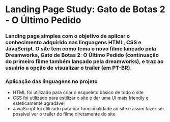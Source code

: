 # Landing Page Study: Gato de Botas 2 - O Último Pedido

### Landing page simples com o objetivo de aplicar o conhecimento adquirido nas linguagens HTML, CSS e JavaScript. O site tem como tema o novo filme lançado pela Dreamworks, Gato de Botas 2: O Último Pedido (continuação do primeiro filme também lançado pela dreamworks), e traz ao usuário a opção de visualizar o trailer (em PT-BR). 

### Aplicação das linguagens no projeto

- HTML foi utilizado para criar o esqueleto básico de todo o site
- CSS foi utilizado para estilizar o site e dar uma UI mais friendly e esteticamente agradável
- JavaScript foi utilizado para dar funcionalidade ao site e assim fazer ser possível ver o trailer do filme diretamente do site

